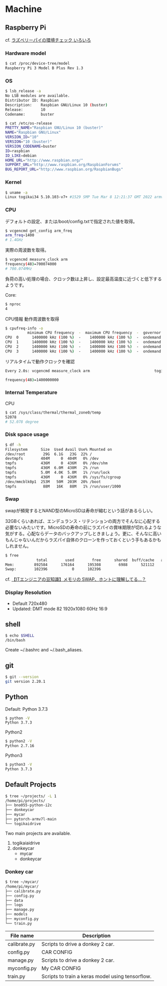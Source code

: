# Machine

## Raspberry Pi

cf. [ラズベリーパイの環境チェック いろいろ](https://wisteriahill.sakura.ne.jp/CMS/WordPress/2018/09/06/check-raspbian/#OS)

### Hardware model

```bash
$ cat /proc/device-tree/model
Raspberry Pi 3 Model B Plus Rev 1.3
```

### OS

```bash
$ lsb_release -a
No LSB modules are available.
Distributor ID: Raspbian
Description:    Raspbian GNU/Linux 10 (buster)
Release:        10
Codename:       buster
```

```bash
$ cat /etc/os-release
PRETTY_NAME="Raspbian GNU/Linux 10 (buster)"
NAME="Raspbian GNU/Linux"
VERSION_ID="10"
VERSION="10 (buster)"
VERSION_CODENAME=buster
ID=raspbian
ID_LIKE=debian
HOME_URL="http://www.raspbian.org/"
SUPPORT_URL="http://www.raspbian.org/RaspbianForums"
BUG_REPORT_URL="http://www.raspbian.org/RaspbianBugs"
```

### Kernel

```bash
$ uname -a
Linux togikai34 5.10.103-v7+ #1529 SMP Tue Mar 8 12:21:37 GMT 2022 armv7l GNU/Linux
```

### CPU

デフォルトの設定、または/boot/config.txtで指定された値を取得。

```bash
$ vcgencmd get_config arm_freq
arm_freq=1400
# 1.4GHz
```

実際の周波数を取得。

```bash
$ vcgencmd measure_clock arm
frequency(48)=700074000
# 700.074MHz
```

負荷の高い処理の場合、クロック数は上昇し、設定最高温度に近づくと低下するようです。

Core:

```bash
$ nproc
4
```

CPU情報 動作周波数を取得

```bash
$ cpufreq-info -o
          minimum CPU frequency  -  maximum CPU frequency  -  governor
CPU  0      1400000 kHz (100 %)  -    1400000 kHz (100 %)  -  ondemand
CPU  1      1400000 kHz (100 %)  -    1400000 kHz (100 %)  -  ondemand
CPU  2      1400000 kHz (100 %)  -    1400000 kHz (100 %)  -  ondemand
CPU  3      1400000 kHz (100 %)  -    1400000 kHz (100 %)  -  ondemand
```

リアルタイムで動作クロックを確認

```bash
Every 2.0s: vcgencmd measure_clock arm                             togikai34: Wed Aug 14 22:51:23 2024

frequency(48)=1400000000
```

### Internal Temperature

CPU

```bash
$ cat /sys/class/thermal/thermal_zone0/temp
52078
# 52.078 degree
```

### Disk space usage

```bash
$ df -h
Filesystem      Size  Used Avail Use% Mounted on
/dev/root        29G  6.1G   23G  22% /
devtmpfs        404M     0  404M   0% /dev
tmpfs           436M     0  436M   0% /dev/shm
tmpfs           436M  6.0M  430M   2% /run
tmpfs           5.0M  4.0K  5.0M   1% /run/lock
tmpfs           436M     0  436M   0% /sys/fs/cgroup
/dev/mmcblk0p1  253M   50M  203M  20% /boot
tmpfs            88M   16K   88M   1% /run/user/1000
```

### Swap

swapが頻発するとNAND型のMicroSDは寿命が縮むという話があるらしい。

32GBくらいあれば、エンデュランス・リテンションの両方でそんなに心配する必要ないみたいです。MicroSDの寿命の前にラズパイの賞味期限が切れるような気がする。心配ならデータのバックアップしときましょう。更に、そんなに高いもんじゃないんだからラズパイ自体のクローンを作っておくという手もあるかもしれません。

```bash
$ free
              total        used        free      shared  buff/cache   available
Mem:         892584      176164      195308        6988      521112      654904
Swap:        102396           0      102396
```

cf. [【ITエンジニアの豆知識】メモリの SWAP、ホントに理解してる…？](https://beyondjapan.com/blog/2022/01/mame_swap/)

### Display Resolution

- Default 720x480
- Updated: DMT mode 82 1920x1080 60Hz 16:9

## shell

```bash
$ echo $SHELL
/bin/bash
```

Create ~/.bashrc and ~/.bash_aliases.

## git

```bash
$ git --version
git version 2.20.1
```

## Python

Default: Python 3.7.3

```bash
$ python -V
Python 3.7.3
```

Python2

```bash
$ python2 -V
Python 2.7.16
```

Python3

```bash
$ python3 -V
Python 3.7.3
```

## Default Projects

```bash
$ tree ~/projects/ -L 1
/home/pi/projects/
├── bno055-python-i2c
├── donkeycar
├── mycar
├── pytorch-armv7l-main
└── togikaidrive
```

Two main projects are available.

1. togikaiaidrive
2. donkeycar
   - mycar
   - donkeycar

### Donkey car

```bash
$ tree ~/mycar/
/home/pi/mycar/
├── calibrate.py
├── config.py
├── data
├── logs
├── manage.py
├── models
├── myconfig.py
└── train.py
```

| File name    | Description |
|--------------|--------------------------|
| calibrate.py | Scripts to drive a donkey 2 car. |
| config.py    | CAR CONFIG |
| manage.py    | Scripts to drive a donkey 2 car. |
| myconfig.py  | My CAR CONFIG |
| train.py     | Scripts to train a keras model using tensorflow. |
